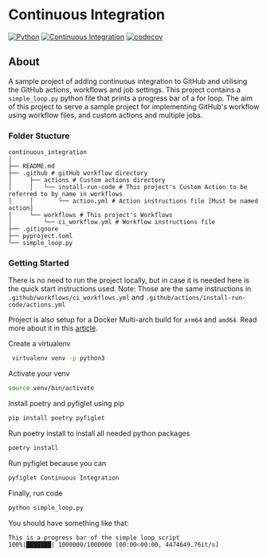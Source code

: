 # Continuous Integration 
[![Python](https://upload.wikimedia.org/wikipedia/commons/f/fc/Blue_Python_3.8_Shield_Badge.svg)]()
[![Continuous Integration](https://github.com/ibrahimroshdy/continuous_integration/actions/workflows/ci_workflow.yml/badge.svg?branch=main)](https://github.com/ibrahimroshdy/continuous_integration/actions/workflows/ci_workflow.yml)
[![codecov](https://codecov.io/gh/ibrahimroshdy/continuous_integration/branch/main/graph/badge.svg?token=Y56VABDZA7)](https://codecov.io/gh/ibrahimroshdy/continuous_integration)

## About
A sample project of adding continuous integration 
to GitHub and utilising the GitHub actions, workflows and job settings.
This project contains a `simple_loop.py` python file that prints a progress bar of a for loop.
The aim of this project to serve a sample project for implementing GitHub's 
workflow using workflow files, and custom actions and multiple jobs.

### Folder Stucture 
```
continuous_integration
│
├── README.md
├── .github # gitHub workflow directory
│     ├── actions # Custom actions directory
│     │   └── install-run-code # This project's Custom Action to be referred to by name in workflows
│     │       └── action.yml # Action instructions file [Must be named action]
│     └── workflows # This project's Workflows 
│         └── ci_workflow.yml # Workflow instructions file
├── .gitignore
├── pyproject.toml
└── simple_loop.py
```

### Getting Started 

There is no need to run the project locally, but in case it is needed here is the quick start instructions used. 
Note: Those are the same instructions in `.github/workflows/ci_workflows.yml` and `.github/actions/install-run-code/actions.yml`

Project is also setup for a Docker Multi-arch build for `arm64` and `amd64`. Read more about it in this [article]().

Create a virtualenv 
```bash
 virtualenv venv -p python3
```

Activate your venv
```bash
source venv/bin/activate
```

Install poetry and pyfiglet using pip
```bash
pip install poetry pyfiglet
```

Run poetry install to install all needed python packages
```bash
poetry install
```

Run pyfiglet because you can 
```bash
pyfiglet Continuous Integration
```

Finally, run code
```bash
python simple_loop.py
```

You should have something like that: 

```bash
This is a progress bar of the simple loop script
100%|███████| 1000000/1000000 [00:00<00:00, 4474649.76it/s]
```